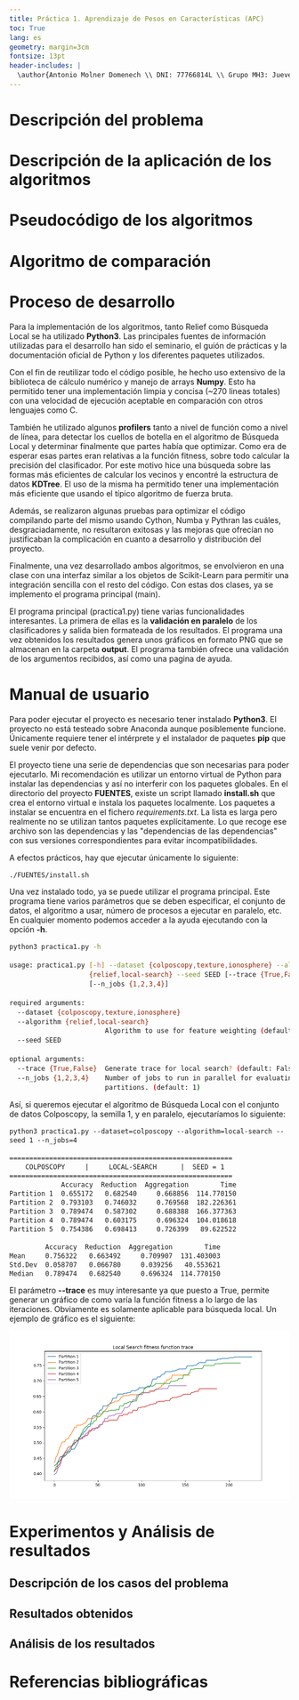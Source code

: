 ```yaml
---
title: Práctica 1. Aprendizaje de Pesos en Características (APC)
toc: True
lang: es
geometry: margin=3cm
fontsize: 13pt
header-includes: |
  \author{Antonio Molner Domenech \\ DNI: 77766814L \\ Grupo MH3: Jueves de 17:30h a 19:30h.}
---
```


# Descripción del problema

# Descripción de la aplicación de los algoritmos

# Pseudocódigo de los algoritmos

# Algoritmo de comparación

# Proceso de desarrollo

Para la implementación de los algoritmos, tanto Relief como Búsqueda Local
se ha utilizado **Python3**. Las principales fuentes de información utilizadas
para el desarrollo han sido el seminario, el guión de prácticas y la documentación
oficial de Python y los diferentes paquetes utilizados.

Con el fin de reutilizar todo el código posible, he hecho uso extensivo de la
biblioteca de cálculo numérico y manejo de arrays **Numpy**. Esto ha permitido
tener una implementación limpia y concisa (~270 lineas totales) con una velocidad
de ejecución aceptable en comparación con otros lenguajes como C.

También he utilizado algunos **profilers** tanto a nivel de función como a nivel de línea,
para detectar los cuellos de botella en el algoritmo de Búsqueda Local y determinar
finalmente que partes había que optimizar. Como era de esperar esas partes eran
relativas a la función fitness, sobre todo calcular la precisión del clasificador.
Por este motivo hice una búsqueda sobre las formas más eficientes de calcular los vecinos
y encontré la estructura de datos **KDTree**. El uso de la misma ha permitido tener una
implementación más eficiente que usando el típico algoritmo de fuerza bruta.

Además, se realizaron algunas pruebas para optimizar el código compilando parte del mismo
usando Cython, Numba y Pythran las cuáles, desgraciadamente, no resultaron exitosas y las
mejoras que ofrecían no justificaban la complicación en cuanto a desarrollo y distribución
del proyecto.

Finalmente, una vez desarrollado ambos algoritmos, se envolvieron en una clase con
una interfaz similar a los objetos de Scikit-Learn para permitir una integración sencilla con el
resto del código. Con estas dos clases, ya se implemento el programa principal (main).

El programa principal (practica1.py) tiene varias funcionalidades interesantes.
La primera de ellas es la **validación en paralelo** de los clasificadores y salida
bien formateada de los resultados. El programa una vez obtenidos los resultados
genera unos gráficos en formato PNG que se almacenan en la carpeta **output**.
El programa también ofrece una validación de los argumentos recibidos, así como
una pagina de ayuda.


# Manual de usuario

Para poder ejecutar el proyecto es necesario tener instalado **Python3**.
El proyecto no está testeado sobre Anaconda aunque posiblemente funcione.
Únicamente requiere tener el intérprete y el instalador de paquetes
**pip** que suele venir por defecto.

El proyecto tiene una serie de dependencias que son necesarias para
poder ejecutarlo. Mi recomendación es utilizar un entorno virtual de Python
para instalar las dependencias y así no interferir con los paquetes globales.
En el directorio del proyecto **FUENTES**, existe un script llamado **install.sh**
que crea el entorno virtual e instala los paquetes localmente. Los paquetes a
instalar se encuentra en el fichero *requirements.txt*. La lista es larga pero
realmente no se utilizan tantos paquetes explícitamente. Lo que recoge ese archivo
son las dependencias y las "dependencias de las dependencias" con sus versiones
correspondientes para evitar incompatibilidades.

A efectos prácticos, hay que ejecutar únicamente lo siguiente:

```
./FUENTES/install.sh
```

Una vez instalado todo, ya se puede utilizar el programa principal. Este programa
tiene varios parámetros que se deben especificar, el conjunto de datos,
el algoritmo a usar, número de procesos a ejecutar en paralelo, etc.
En cualquier momento podemos acceder a la ayuda ejecutando con la opción **-h**.

```bash
python3 practica1.py -h

usage: practica1.py [-h] --dataset {colposcopy,texture,ionosphere} --algorithm
                    {relief,local-search} --seed SEED [--trace {True,False}]
                    [--n_jobs {1,2,3,4}]

required arguments:
  --dataset {colposcopy,texture,ionosphere}
  --algorithm {relief,local-search}
                        Algorithm to use for feature weighting (default: None)
  --seed SEED

optional arguments:
  --trace {True,False}  Generate trace for local search? (default: False)
  --n_jobs {1,2,3,4}    Number of jobs to run in parallel for evaluating
                        partitions. (default: 1)
```

Así, si queremos ejecutar el algoritmo de Búsqueda Local con el conjunto de datos
Colposcopy, la semilla 1, y en paralelo, ejecutaríamos lo siguiente:

```
python3 practica1.py --dataset=colposcopy --algorithm=local-search --seed 1 --n_jobs=4

========================================================
    COLPOSCOPY     |     LOCAL-SEARCH      |  SEED = 1
========================================================
             Accuracy  Reduction  Aggregation        Time
Partition 1  0.655172   0.682540     0.668856  114.770150
Partition 2  0.793103   0.746032     0.769568  182.226361
Partition 3  0.789474   0.587302     0.688388  166.377363
Partition 4  0.789474   0.603175     0.696324  104.018618
Partition 5  0.754386   0.698413     0.726399   89.622522

         Accuracy  Reduction  Aggregation        Time
Mean     0.756322   0.663492     0.709907  131.403003
Std.Dev  0.058707   0.066780     0.039256   40.553621
Median   0.789474   0.682540     0.696324  114.770150

```

El parámetro **--trace** es muy interesante ya que puesto a True, permite generar
un gráfico de como varía la función fitness a lo largo de las iteraciones.
Obviamente es solamente aplicable para búsqueda local. Un ejemplo de gráfico
es el siguiente:

![](./FUENTES/output/colposcopy_local-search_77766814_trace.png)


# Experimentos y Análisis de resultados

## Descripción de los casos del problema

## Resultados obtenidos

## Análisis de los resultados

# Referencias bibliográficas
